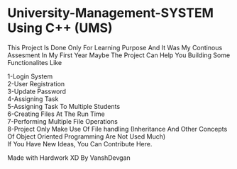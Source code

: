 # University-Management-SYSTEM Using C++ (UMS)

This Project Is Done Only For Learning Purpose And It Was My Continous Assesment In My First Year Maybe The Project Can Help You Building Some Functionalites Like<br>

1-Login System<br>
2-User Registration <br>
3-Update Password<br>
4-Assigning Task <br>
5-Assigning Task To Multiple Students<br>
6-Creating Files At The Run Time<br>
7-Performing Multiple File Operations<br>
8-Project Only Make Use Of File handling (Inheritance And Other Concepts Of Object Oriented Programming Are Not Used Much)<br>
If You Have New Ideas, You Can Contribute Here.

Made with Hardwork XD
By VanshDevgan
